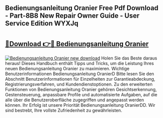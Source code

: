 ## Bedienungsanleitung Oranier Free Pdf Download - Part-8B8 New Repair Owner Guide - User Service Edition WYXJq

# <h2><a href="http://df1h488.blite.top/?on=Bedienungsanleitung+Oranier">🔗Download 👉🔴 Bedienungsanleitung Oranier</a></h2>

[![Bedienungsanleitung Oranier new download](https://i.imgur.com/lujVjoI.png)](http://df1h488.blite.top/?on=Bedienungsanleitung+Oranier)
Holen Sie das Beste daraus heraus! Dieses Handbuch enthält Tipps und Tricks, um die Leistung Ihres neuen Bedienungsanleitung Oranier zu maximieren. Wichtige Benutzerinformationen Bedienungsanleitung OranierD Bitte lesen Sie den Abschnitt Benutzerinformationen für Einzelheiten zur Garantieabdeckung, Registrierungsverfahren, und Kundendienstoptionen. Zu den erweiterten Funktionen von Bedienungsanleitung Oranier gehören Gesichtserkennung, Gestensteuerung, anpassbare Profile und automatisierte Aufgaben, auf die alle über die Benutzeroberfläche zugegriffen und angepasst werden können. Ihr Erfolg ist unsere Priorität Bedienungsanleitung OranierDD. Wir sind bestrebt, Ihre vollste Zufriedenheit zu gewährleisten.
